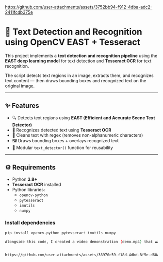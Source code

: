 
https://github.com/user-attachments/assets/3752bb94-f912-4dba-adc2-2411fcdb375e
# 📝 Text Detection and Recognition using OpenCV EAST + Tesseract  

This project implements a **text detection and recognition pipeline** using the **EAST deep learning model** for text detection and **Tesseract OCR** for text recognition.  

The script detects text regions in an image, extracts them, and recognizes text content — then draws bounding boxes and recognized text on the original image.  

---

## ✨ Features  
- 🔍 Detects text regions using **EAST (Efficient and Accurate Scene Text Detector)**  
- 🧠 Recognizes detected text using **Tesseract OCR**  
- 🧹 Cleans text with regex (removes non-alphanumeric characters)  
- 🖼️ Draws bounding boxes + overlays recognized text  
- 🔄 Modular `text_detector()` function for reusability  

---

## ⚙️ Requirements  

- Python **3.8+**  
- **Tesseract OCR** installed  
- Python libraries:  
  - `opencv-python`  
  - `pytesseract`  
  - `imutils`  
  - `numpy`  

### Install dependencies  
```bash
pip install opencv-python pytesseract imutils numpy

Alongside this code, I created a video demonstration (demo.mp4) that walks through how the script works with the code.


https://github.com/user-attachments/assets/38970e59-f18d-4dbd-8f5e-d60a88c6db26

